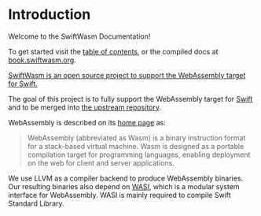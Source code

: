 # Introduction

Welcome to the SwiftWasm Documentation! 

To get started visit the [table of contents](./SUMMARY.md), or the compiled docs at [book.swiftwasm.org](book.swiftwasm.org).

[SwiftWasm is an open source project to support the WebAssembly target for Swift.](https://github.com/swiftwasm)

The goal of this project is to fully support the WebAssembly target for [Swift](https://swift.org) and to be merged into [the upstream repository](https://github.com/apple/swift).

WebAssembly is described on its [home page](https://webassembly.org/) as:

> WebAssembly (abbreviated as Wasm) is a binary instruction format for a stack-based virtual machine. Wasm is designed as a portable compilation target for programming languages, enabling deployment on the web for client and server applications.


We use LLVM as a compiler backend to produce WebAssembly binaries. Our resulting binaries also depend on [WASI](https://wasi.dev), which is a modular system interface for WebAssembly. WASI is mainly required to compile Swift Standard Library.

